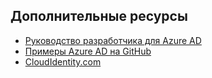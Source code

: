 ## Дополнительные ресурсы

- [Руководство разработчика для Azure AD](active-directory-developers-guide.md)
- [Примеры Azure AD на GitHub](https://github.com/AzureAdSamples)
- [CloudIdentity.com](https://cloudidentity.com)

<!---HONumber=August15_HO6-->
